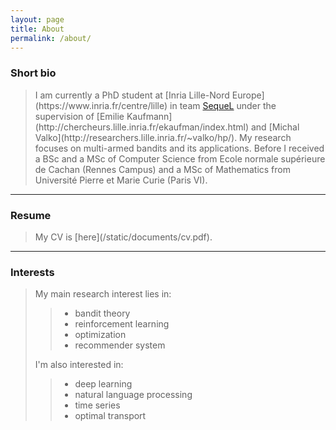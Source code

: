 ```yaml
---
layout: page
title: About
permalink: /about/
---
```


<h3>Short bio</h3>

<blockquote>
<p>
I am currently a PhD student at [Inria Lille-Nord Europe](https://www.inria.fr/centre/lille) in team <a href="https://team.inria.fr/sequel/">SequeL</a> under the supervision of [Emilie Kaufmann](http://chercheurs.lille.inria.fr/ekaufman/index.html) and [Michal Valko](http://researchers.lille.inria.fr/~valko/hp/). My research focuses on multi-armed bandits and its applications. Before I received a BSc and a MSc of Computer Science from Ecole normale supérieure de Cachan (Rennes Campus) and a MSc of Mathematics from Université Pierre et Marie Curie (Paris VI).
</p>
</blockquote>

<hr />

<h3>Resume</h3>

<blockquote>
<p>
My CV is [here](/static/documents/cv.pdf).
</p>
</blockquote>

<hr />

<h3>Interests</h3>

<blockquote>
<p>
<p>My main research interest lies in:</p>
<blockquote>
<ul>
	<li>bandit theory</li>
	<li>reinforcement learning</li>
	<li>optimization</li>
	<li>recommender system</li>
</ul>
</blockquote>
<p>I'm also interested in:</p>
<blockquote>
<ul>
	<li>deep learning</li>
	<li>natural language processing</li>
	<li>time series</li>
	<li>optimal transport</li>
</ul>
</blockquote>
</p>
</blockquote>
